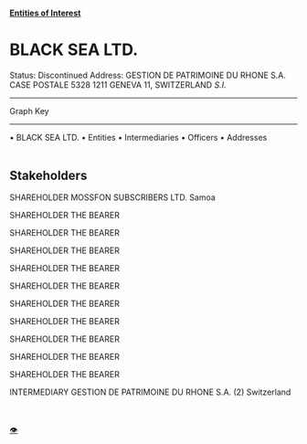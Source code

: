 #### [Entities of Interest](/list.html)
<link rel="stylesheet" type="text/css" href="../../assets/style.css">

<style>
body{background-image:url("http://eoi-graphs.s3-website-eu-west-1.amazonaws.com/BLACK_SEA_LTD..png");background-repeat: no-repeat;background-size: contain;}
.markdown>p>span{background-color: white;}
</style>

# BLACK SEA LTD.
<span>Status: Discontinued
Address: GESTION DE PATRIMOINE DU RHONE S.A. CASE POSTALE 5328  1211 GENEVA  11,  SWITZERLAND *S.I.*
</span>

---



<div class="legend">
Graph Key
<hr>
<span class="focus">• BLACK SEA LTD.</span>
<span class="entity">• Entities</span>
<span class="intermediary">• Intermediaries</span>
<span class="officer">• Officers</span>
<span class="address">• Addresses</span>
</div><br>


## Stakeholders
<span>SHAREHOLDER
MOSSFON SUBSCRIBERS LTD.
Samoa
</span>

<span>SHAREHOLDER
THE BEARER
</span>

<span>SHAREHOLDER
THE BEARER
</span>

<span>SHAREHOLDER
THE BEARER
</span>

<span>SHAREHOLDER
THE BEARER
</span>

<span>SHAREHOLDER
THE BEARER
</span>

<span>SHAREHOLDER
THE BEARER
</span>

<span>SHAREHOLDER
THE BEARER
</span>

<span>SHAREHOLDER
THE BEARER
</span>

<span>SHAREHOLDER
THE BEARER
</span>

<span>SHAREHOLDER
THE BEARER
</span>

<span>INTERMEDIARY
GESTION DE PATRIMOINE DU RHONE S.A. (2)
Switzerland
</span>


<br><br><a class="contribute_button" href="Readme.md">👁</a>